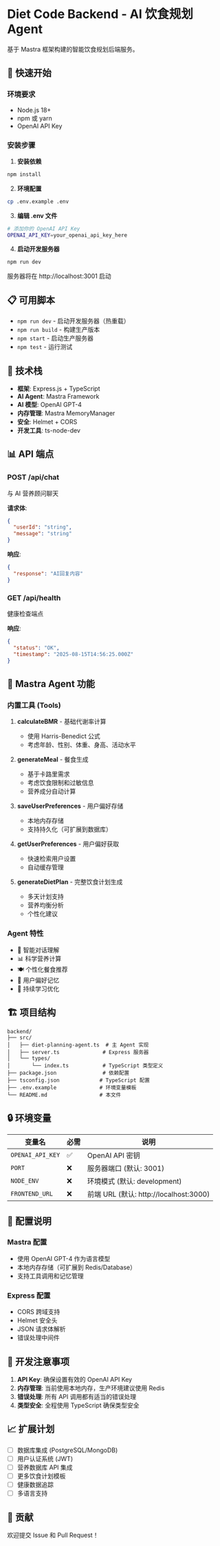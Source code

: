 # Diet Code Backend - AI 饮食规划 Agent

基于 Mastra 框架构建的智能饮食规划后端服务。

## 🚀 快速开始

### 环境要求
- Node.js 18+
- npm 或 yarn
- OpenAI API Key

### 安装步骤

1. **安装依赖**
```bash
npm install
```

2. **环境配置**
```bash
cp .env.example .env
```

3. **编辑 .env 文件**
```bash
# 添加你的 OpenAI API Key
OPENAI_API_KEY=your_openai_api_key_here
```

4. **启动开发服务器**
```bash
npm run dev
```

服务器将在 http://localhost:3001 启动

## 📋 可用脚本

- `npm run dev` - 启动开发服务器（热重载）
- `npm run build` - 构建生产版本
- `npm start` - 启动生产服务器
- `npm test` - 运行测试

## 🔧 技术栈

- **框架**: Express.js + TypeScript
- **AI Agent**: Mastra Framework
- **AI 模型**: OpenAI GPT-4
- **内存管理**: Mastra MemoryManager
- **安全**: Helmet + CORS
- **开发工具**: ts-node-dev

## 📊 API 端点

### POST /api/chat
与 AI 营养顾问聊天

**请求体**:
```json
{
  "userId": "string",
  "message": "string"
}
```

**响应**:
```json
{
  "response": "AI回复内容"
}
```

### GET /api/health
健康检查端点

**响应**:
```json
{
  "status": "OK",
  "timestamp": "2025-08-15T14:56:25.000Z"
}
```

## 🤖 Mastra Agent 功能

### 内置工具 (Tools)

1. **calculateBMR** - 基础代谢率计算
   - 使用 Harris-Benedict 公式
   - 考虑年龄、性别、体重、身高、活动水平

2. **generateMeal** - 餐食生成
   - 基于卡路里需求
   - 考虑饮食限制和过敏信息
   - 营养成分自动计算

3. **saveUserPreferences** - 用户偏好存储
   - 本地内存存储
   - 支持持久化（可扩展到数据库）

4. **getUserPreferences** - 用户偏好获取
   - 快速检索用户设置
   - 自动缓存管理

5. **generateDietPlan** - 完整饮食计划生成
   - 多天计划支持
   - 营养均衡分析
   - 个性化建议

### Agent 特性

- 🧠 智能对话理解
- 📊 科学营养计算
- 🍽️ 个性化餐食推荐
- 💾 用户偏好记忆
- 🔄 持续学习优化

## 🏗️ 项目结构

```
backend/
├── src/
│   ├── diet-planning-agent.ts  # 主 Agent 实现
│   ├── server.ts              # Express 服务器
│   └── types/
│       └── index.ts           # TypeScript 类型定义
├── package.json               # 依赖配置
├── tsconfig.json             # TypeScript 配置
├── .env.example              # 环境变量模板
└── README.md                 # 本文件
```

## 🔒 环境变量

| 变量名 | 必需 | 说明 |
|--------|------|------|
| `OPENAI_API_KEY` | ✅ | OpenAI API 密钥 |
| `PORT` | ❌ | 服务器端口 (默认: 3001) |
| `NODE_ENV` | ❌ | 环境模式 (默认: development) |
| `FRONTEND_URL` | ❌ | 前端 URL (默认: http://localhost:3000) |

## 🔧 配置说明

### Mastra 配置
- 使用 OpenAI GPT-4 作为语言模型
- 本地内存存储（可扩展到 Redis/Database）
- 支持工具调用和记忆管理

### Express 配置
- CORS 跨域支持
- Helmet 安全头
- JSON 请求体解析
- 错误处理中间件

## 🚧 开发注意事项

1. **API Key**: 确保设置有效的 OpenAI API Key
2. **内存管理**: 当前使用本地内存，生产环境建议使用 Redis
3. **错误处理**: 所有 API 调用都有适当的错误处理
4. **类型安全**: 全程使用 TypeScript 确保类型安全

## 📈 扩展计划

- [ ] 数据库集成 (PostgreSQL/MongoDB)
- [ ] 用户认证系统 (JWT)
- [ ] 营养数据库 API 集成
- [ ] 更多饮食计划模板
- [ ] 健康数据追踪
- [ ] 多语言支持

## 🤝 贡献

欢迎提交 Issue 和 Pull Request！